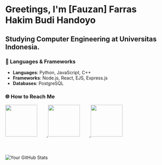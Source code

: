# Greetings, I'm [Fauzan] Farras Hakim Budi Handoyo
## Studying Computer Engineering at Universitas Indonesia.

### 🔧 Languages & Frameworks

- **Languages**: Python, JavaScript, C++
- **Frameworks**: Node.js, React, EJS, Express.js
- **Databases**: PostgreSQL

### 🌐 How to Reach Me

<a href="https://www.instagram.com/yourusername">
  <img src="https://upload.wikimedia.org/wikipedia/commons/a/a5/Instagram_icon.png" style="width:100px; height:100px; margin-right:30px; alt="Instagram">
</a>
<a href="https://www.linkedin.com/in/fauzan-farras-hakim-budi-handoyo-89856521a/">
  <img src="https://upload.wikimedia.org/wikipedia/commons/c/ca/LinkedIn_logo_initials.png"style="width:100px; height:100px; margin-right:30px; alt="LinkedIn">
</a>
<a href="mailto:your.fauzanhandoyo20@gmail.com">
  <img src="https://upload.wikimedia.org/wikipedia/commons/4/4e/Gmail_Icon.png" style="width:100px; height:100px; margin-right:10px; alt="Email">
</a>
                                                                
<div style="padding: 40px 0 0 0; ">

![Your GitHub Stats](https://github-readme-stats.vercel.app/api?username=fauzanhandoyo&show_icons=true)

</div>
                                                                                   
